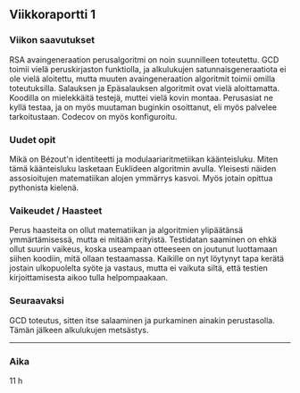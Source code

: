 ## Viikkoraportti 1

### Viikon saavutukset
RSA avaingeneraation perusalgoritmi on noin suunnilleen toteutettu. GCD toimii vielä peruskirjaston funktiolla, ja alkulukujen satunnaisgeneraatiota ei ole vielä aloitettu, mutta muuten avaingeneraation algoritmit toimii omilla toteutuksilla. Salauksen ja Epäsalauksen algoritmit ovat vielä aloittamatta. Koodilla on mielekkäitä testejä, muttei vielä kovin montaa. Perusasiat ne kyllä testaa, ja on myös muutaman buginkin osoittanut, eli myös palvelee tarkoitustaan. Codecov on myös konfiguroitu.


### Uudet opit
Mikä on Bézout'n identiteetti ja modulaariaritmetiikan käänteisluku. Miten tämä käänteisluku lasketaan Euklideen algoritmin avulla. Yleisesti näiden assosioitujen matematiikan alojen ymmärrys kasvoi. Myös jotain opittua pythonista kielenä.

### Vaikeudet / Haasteet
Perus haasteita on ollut matematiikan ja algoritmien ylipäätänsä ymmärtämisessä, mutta ei mitään erityistä. Testidatan saaminen on ehkä ollut suurin vaikeus, koska useampaan otteeseen on joutunut luottamaan siihen koodiin, mitä ollaan testaamassa. Kaikille on nyt löytynyt tapa kerätä jostain ulkopuolelta syöte ja vastaus, mutta ei vaikuta siltä, että testien kirjoittamisesta aikoo tulla helpompaakaan.

### Seuraavaksi

GCD toteutus, sitten itse salaaminen ja purkaminen ainakin perustasolla. Tämän jälkeen alkulukujen metsästys.

---
### Aika
11 h
